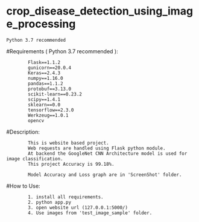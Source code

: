 # crop_disease_detection_using_image_processing
    Python 3.7 recommended

#Requirements ( Python 3.7 recommended ):
      
			Flask==1.1.2
            gunicorn==20.0.4
            Keras==2.4.3
            numpy==1.16.0
            pandas==1.1.2
            protobuf==3.13.0
            scikit-learn==0.23.2
            scipy==1.4.1
            sklearn==0.0
            tensorflow==2.3.0
            Werkzeug==1.0.1
            opencv
  
#Description:
      
			This is website based project.
            Web requests are handled using Flask python module.
            At backend the GoogleNet CNN Architecture model is used for image classification.
            This project Accuracy is 99.18%.

            Model Accuracy and Loss graph are in 'ScreenShot' folder.
  
#How to Use:
      
			1. install all requirements.
            2. python app.py
            3. open website url (127.0.0.1:5000/)
            4. Use images from 'test_image_sample' folder.